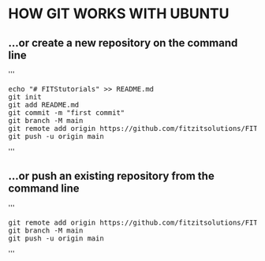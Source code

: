 # HOW GIT WORKS WITH UBUNTU

## …or create a new repository on the command line
'''
<pre>
echo "# FITStutorials" >> README.md
git init
git add README.md
git commit -m "first commit"
git branch -M main
git remote add origin https://github.com/fitzitsolutions/FITStutorials.git
git push -u origin main
</pre>
'''

## …or push an existing repository from the command line
'''
<pre>
git remote add origin https://github.com/fitzitsolutions/FITStutorials.git
git branch -M main
git push -u origin main
</pre>
'''
